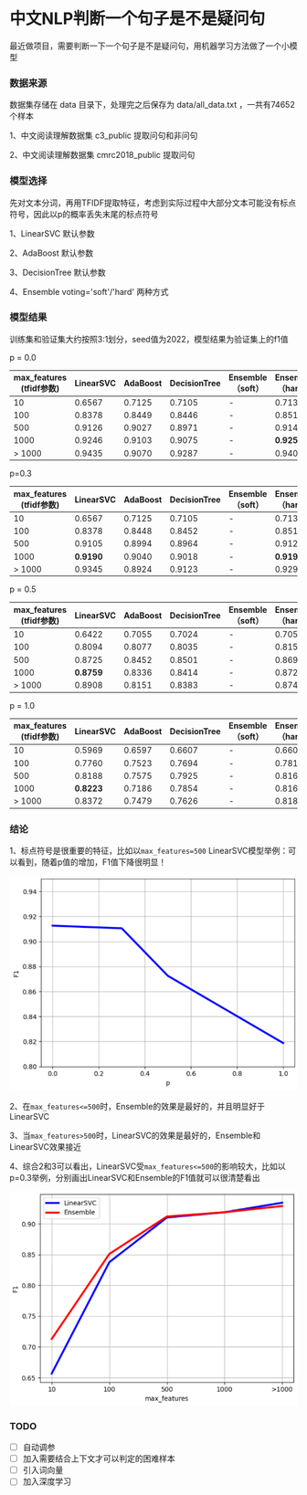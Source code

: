 # 中文NLP判断一个句子是不是疑问句

最近做项目，需要判断一下一个句子是不是疑问句，用机器学习方法做了一个小模型

### 数据来源

数据集存储在 data 目录下，处理完之后保存为 data/all_data.txt ，一共有74652个样本

1、中文阅读理解数据集 c3_public 提取问句和非问句

2、中文阅读理解数据集 cmrc2018_public 提取问句

### 模型选择

先对文本分词，再用TFIDF提取特征，考虑到实际过程中大部分文本可能没有标点符号，因此以p的概率丢失末尾的标点符号

1、LinearSVC 默认参数

2、AdaBoost 默认参数

3、DecisionTree 默认参数

4、Ensemble voting='soft'/'hard' 两种方式

### 模型结果 

训练集和验证集大约按照3:1划分，seed值为2022，模型结果为验证集上的f1值

p = 0.0

| max_features (tfidf参数) | LinearSVC | AdaBoost | DecisionTree | Ensemble （soft） | Ensemble （hard） |
| ------------------------ | --------- | -------- | ------------ | ----------------- | ----------------- |
| 10                       | 0.6567    | 0.7125   | 0.7105       | -                 | 0.7130            |
| 100                      | 0.8378    | 0.8449   | 0.8446       | -                 | 0.8513            |
| 500                      | 0.9126    | 0.9027   | 0.8971       | -                 | 0.9144            |
| 1000                     | 0.9246    | 0.9103   | 0.9075       | -                 | **0.9257**        |
| > 1000                   | 0.9435    | 0.9070   | 0.9287       | -                 | 0.9408            |

p=0.3

| max_features (tfidf参数) | LinearSVC  | AdaBoost | DecisionTree | Ensemble （soft） | Ensemble （hard） |
| ------------------------ | ---------- | -------- | ------------ | ----------------- | ----------------- |
| 10                       | 0.6567     | 0.7125   | 0.7105       | -                 | 0.7130            |
| 100                      | 0.8378     | 0.8448   | 0.8452       | -                 | 0.8512            |
| 500                      | 0.9105     | 0.8994   | 0.8964       | -                 | 0.9121            |
| 1000                     | **0.9190** | 0.9040   | 0.9018       | -                 | **0.9190**        |
| > 1000                   | 0.9345     | 0.8924   | 0.9123       | -                 | 0.9291            |

p = 0.5

| max_features (tfidf参数) | LinearSVC  | AdaBoost | DecisionTree | Ensemble （soft） | Ensemble （hard） |
| ------------------------ | ---------- | -------- | ------------ | ----------------- | ----------------- |
| 10                       | 0.6422     | 0.7055   | 0.7024       | -                 | 0.7052            |
| 100                      | 0.8094     | 0.8077   | 0.8035       | -                 | 0.8156            |
| 500                      | 0.8725     | 0.8452   | 0.8501       | -                 | 0.8696            |
| 1000                     | **0.8759** | 0.8336   | 0.8414       | -                 | 0.8724            |
| > 1000                   | 0.8908     | 0.8151   | 0.8383       | -                 | 0.8741            |

p = 1.0

| max_features (tfidf参数) | LinearSVC  | AdaBoost | DecisionTree | Ensemble （soft） | Ensemble （hard） |
| ------------------------ | ---------- | -------- | ------------ | ----------------- | ----------------- |
| 10                       | 0.5969     | 0.6597   | 0.6607       | -                 | 0.6609            |
| 100                      | 0.7760     | 0.7523   | 0.7694       | -                 | 0.7817            |
| 500                      | 0.8188     | 0.7575   | 0.7925       | -                 | 0.8166            |
| 1000                     | **0.8223** | 0.7186   | 0.7854       | -                 | 0.8161            |
| > 1000                   | 0.8372     | 0.7479   | 0.7626       | -                 | 0.8188            |

### 结论

1、标点符号是很重要的特征，比如以`max_features=500` LinearSVC模型举例：可以看到，随着p值的增加，F1值下降很明显！

<img src="./fig/1" alt="image-20220429185710594" style="zoom:74%;" />

2、在`max_features<=500`时，Ensemble的效果是最好的，并且明显好于LinearSVC

3、当`max_features>500`时，LinearSVC的效果是最好的，Ensemble和LinearSVC效果接近

4、综合2和3可以看出，LinearSVC受`max_features<=500`的影响较大，比如以p=0.3举例，分别画出LinearSVC和Ensemble的F1值就可以很清楚看出

<img src="./fig/2" alt="image-20220429185851247" style="zoom:80%;" />

### TODO

- [ ] 自动调参
- [ ] 加入需要结合上下文才可以判定的困难样本
- [ ] 引入词向量
- [ ] 加入深度学习